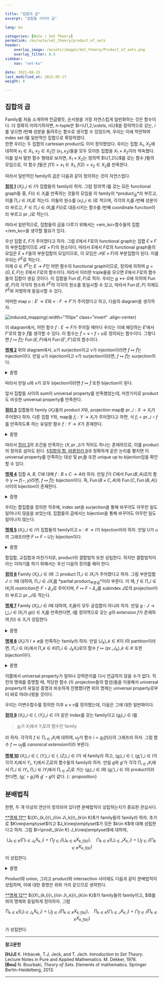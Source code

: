 ```yaml
---

title: "집합의 곱"
excerpt: "집합들 사이의 곱"

lang: ko

categories: [Note / Set Theory]
permalink: /ko/note/set_theory/product_of_sets
header:
    overlay_image: /assets/images/Set_theory/Product_of_sets.png
    overlay_filter: 0.5
sidebar: 
    nav: "set-ko"

date: 2021-08-15
last_modified_at: 2022-05-17
weight: 8

---
```


## 집합의 곱

Family를 처음 소개하며 언급했듯, 순서쌍을 가장 자연스럽게 일반화하는 것은 함수이다. 더 정확히 이야기하자면, $n$-tuple은 $I=\\{1,2,\cdots, n\\}$을 정의역으로 갖는, $i$를 넣으면 $i$번째 성분을 돌려주는 함수로 생각할 수 있었으며, 우리는 이에 착안하여 index set $I$를 일반적인 집합으로 확장하였다.  
한편 우리는 두 집합의 cartesian product도 이미 정의했었다. 우리는 집합 $X_1$, $X_2$에 대하여 $x_1\in X_1$, $x_2\in X_2$인 $(x_1,x_2)$들을 모두 모아둔 집합을 $X_1\times X_2$이라 약속했다. 이를 앞서 말한 함수 형태로 보자면, $X_1\times X_2$는 정의역 $\\{1,2\\}$를 갖는 함수 $f$들의 모임으로, 이 함수 $f$들은 $f(1)=x_1\in X_1$, $f(2)=x_2\in X_2$를 만족한다. 

따라서 일반적인 family의 곱은 다음과 같이 정의하는 것이 자연스럽다.

<div class="definition" markdown="1">

<ins id="df1">**정의 1**</ins> $(X_i)\_{i\in I}$가 집합들의 family라 하자. 그럼 정의역 $I$를 갖는 모든 functional graph들 중, $F(i)\in X_i$를 만족하는 것들의 모임을 이 family의 *product<sub>곱</sub>*라 부르고, 이를 $\prod\_{i\in I} X_i$로 적는다. 이들의 원소를 $(x_i)\_{i\in I}$로 적으며, 각각의 $X_i$를 $i$번째 성분이라 부르고, $F\in\prod\_{i\in I} X_i$를 $F(i)$로 대응시키는 함수를 $i$번째 coordinate function이라 부르고 $\operatorname{pr}\_i$로 적는다.

</div>

따라서 일반적으로, 집합들의 곱을 다루기 위해서는 <em_ko>함수들의 집합</em_ko>을 생각할 필요가 있다.

우선 집합 $E$, $F$가 주어졌다고 하자. 그럼 $E$에서 $F$로의 functional graph는 집합 $E\times F$의 부분집합이므로 $\mathcal{P}(E\times F)$의 원소이다. 따라서 $E$에서 $F$로의 functional graph들의 모임은 $E\times F$들의 부분집합의 모임이므로, 이 모임은 $\mathcal{P}(E\times F)$의 부분집합이 된다. 이를 우리는 $F^E$로 적는다.  
이제 $G\in F^E$는 $E\rightarrow F$인 어떤 함수의 functional graph이므로, 정의에 의하여 $g=(G,E,F)$는 $E$에서 $F$로의 함수이다. 따라서 이러한 triple들을 모으면 $E$에서 $F$로의 함수들의 집합이 생길 것이다. 이 집합을 $\operatorname{Fun}(E, F)$로 적자. 우리는 $g\leftrightarrow G$에 의하여 $\operatorname{Fun}(E,F)$의 각각의 원소와 $F^E$의 각각의 원소를 동일시할 수 있고, 따라서 $\operatorname{Fun}(E, F)$ 자체도 $F^E$와 자명하게 동일시할 수 있다. 

어떠한 map $u:E'\rightarrow E$와 $v:F\rightarrow F'$가 주어졌다고 하고, 다음의 diagram을 생각하자.

![induced_mapping](/assets/images/Set_theory/Product_of_sets-1.png){:width="110px"  class="invert" .align-center}

이 diagram에서, 어떤 함수 $f:E\rightarrow F$가 주어질 때마다 우리는 이에 해당하는 $E'$에서 $F'$로의 함수 $\tilde{f}$를 생각할 수 있다. 이 함수는 $\tilde{f}=v\circ f\circ u$로 정의되는 함수이다. 그렇다면 $f\mapsto \tilde{f}$는 $\operatorname{Fun}(E, F)$에서 $\operatorname{Fun}(E', F')$로의 함수이다.

<div class="proposition" markdown="1">

<ins id="pp2">**명제 2**</ins> 위의 diagram에서, $u$가 surjection이고 $v$가 injection이라면 $f\mapsto \tilde{f}$는 injection이다. 만일 $u$가 injection이고 $v$가 surjection이라면, $f\mapsto \tilde{f}$는 surjection이다.

</div>
<details class="proof" markdown="1">
<summary>증명</summary>
우선 $u$, $v$가 각각 surjection과 injection이라 하자. 위의 함수 $f\mapsto \tilde{f}$가 주어졌다고 할 때, 이 함수가 injection임을 보이기 위해서는 $\tilde{f}=\tilde{g}$라면 $f=g$임을 보여야 한다. $s$와 $r$을 각각에 해당하는 section과 retraction이라 하자. 즉 $u\circ s=\operatorname{id}_E$이고 $r\circ v=\operatorname{id}_F$이다. 만일 $\tilde{f}=\tilde{g}$라면, 

$$\begin{aligned}
  f&=\operatorname{id}_F\circ f\circ\operatorname{id}_E=(r\circ v)\circ f\circ(u\circ s)=r\circ(v\circ f\circ u)\circ s\\
  &=r\circ\tilde{f}\circ s=r\circ\tilde{g}\circ s\\
  &=r\circ(v\circ g\circ u)\circ s=(r\circ v)\circ g\circ (u\circ s)=\operatorname{id}_F\circ g\circ\operatorname{id}_E=g
\end{aligned}$$

이므로 $f=g$이다. 따라서 주어진 함수는 injective이다. 

이제 $u$와 $v$가 각각 injection과 surjective라 하자. 이제 임의의 $f'\in\operatorname{Fun}(E',F')$에 대하여 $\tilde{f}=f'$인 $f\in\operatorname{Fun}(E, F)$가 존재함을 보여야 한다. $r'$, $s'$가 각각 $u$와 $v$의 retraction과 section이라 하자. 즉 $r'\circ u=\operatorname{id}\_{E'}$이고 $v\circ s'=\operatorname{id}\_{F'}$이다. 그럼

$$f'=\operatorname{id}_{F'}\circ f'\circ\operatorname{id}_{E'}=(v\circ s')\circ f'\circ(r'\circ u)=v\circ(s'\circ f'\circ r')\circ u$$

이므로, $f=s'\circ f'\circ r'$로 잡으면 된다.
</details>

따라서 만일 $u$와 $v$가 모두 bijection이라면 $f\mapsto \tilde{f}$ 또한 bijection이 된다. 

앞서 집합들 사이의 sum이 universal property를 만족했었는데, 마찬가지로 product도 비슷한 universal property를 만족한다.

<div class="proposition" markdown="1">

<ins id="thm3">**정리 3**</ins> 집합들의 family $(X_i)$들의 product $X$와, projection map들 $\operatorname{pr}\_i:X\rightarrow X_i$가 주어졌다 하자. 다른 집합 $Y$와, map들 $f_i:Y\rightarrow X_i$가 주어졌다고 하면, 식 $f_i=\operatorname{pr}\_i\circ f$를 만족하도록 하는 유일한 함수 $f:Y\rightarrow X$가 존재한다.

</div>
<details class="proof" markdown="1">
<summary>증명</summary>

우선 주어진 조건 $f\_i=\operatorname{pr}\_i\circ f$를 만족하는 함수 $f,f'$가 주어졌다 하자. 우리는 임의의 $y\in Y$에 대해 $f(y)=f'(y)$임을 보여야 한다. 그런데 $f(y)$와 $f'(y)$는 어차피 $X$의 원소이므로 함수(순서쌍)이고, 따라서 $i$가 대응되는 값($i$번째 좌표)들에 의해 결정된다. 따라서 임의의 $y\in Y$와 $i\in I$가 주어졌다고 할 때, $\operatorname{pr}\_i(f(y))=\operatorname{pr}\_i(f'(y))$라는 것을 보이면 충분하다. 그런데

$$\operatorname{pr}_i(f(y))=f_i(y)=\operatorname{pr}_i(f'(y))$$  

이므로, 그러한 함수 $f$는 유일해야 한다.

존재성의 경우, 마찬가지로 위의 유일성 증명에 힌트를 얻어 $f(y)$의 값을

> $(f(y))(i)=f_i(y)$를 만족하는 함수 (혹은 $i$번째 좌표가 $f_i(y)$인 순서쌍)

으로 정의한 후 이 대응 $y\mapsto f(y)$가 실제로 함수임을 보이면 된다. 

</details>

따라서 [정리 3](#thm3)의 조건을 만족하는 $(X, \operatorname{pr}\_i)$가 적어도 하나는 존재하므로, 이를 product의 정의로 삼아도 된다. [§집합의 합, 따름정리 9](/ko/note/set_theory/sum_of_sets#crl9)과 정확하게 같은 논리를 펼치면 이 universal property를 만족하는 대상 및 $\operatorname{pr}_i$들 또한 unique up to bijection임을 확인할 수 있다.


<div class="proposition" markdown="1">

<ins id="pp4">**명제 4**</ins> 집합 $A$, $B$, $C$에 대해 $f:B\times C\rightarrow A$라 하자. 만일 $\tilde{f}$가 $C$에서 $\operatorname{Fun}(B,A)$로의 함수 $y\mapsto f(-,y)$라면, $f\mapsto\tilde{f}$는 bijection이다. 즉, $\operatorname{Fun}(B\times C,A)$와 $\operatorname{Fun}(C, \operatorname{Fun}(B, A))$ 사이의 bijection이 존재한다.

</div>

<details class="proof" markdown="1">
<summary>증명</summary>
우선 $\tilde{f}$는 $C$에서 $\operatorname{Fun}(B,A)$로의 함수이므로, $\tilde{f}\in\operatorname{Fun}(C,\operatorname{Fun}(B,A))$이다. 따라서 주어진 함수는 $\operatorname{Fun}(B\times C, A)$에서 $\operatorname{Fun}(C, \operatorname{Fun}(B,A))$로의 함수이다. 우리는 이 함수가 bijection임을 보이기 위해 역함수를 만들 것이다.

$g\in\operatorname{Fun}(C, \operatorname{Fun}(B,A))$가 주어졌다고 하자. 그럼 임의의 $y\in C$에 대하여, $g(y)$는 $\operatorname{Fun}(B, A)$의 원소이다. 이제 $\bar{g}:B\times C\rightarrow A$를 $(x, y)$를 $g(y)(x)$로 보내는 함수로 정의하자. 그럼 임의의 $g\in \operatorname{Fun}(C,\operatorname{Fun}(B,A))$에 대하여, $g$를 $\bar{g}$로 보내는 함수

$$\begin{aligned}
-:\operatorname{Fun}(C, \operatorname{Fun}(B,A))&\rightarrow\operatorname{Fun}(B\times C,A)\\
g\phantom{function}&\mapsto\phantom{function}\bar{g}
\end{aligned}$$

를 생각할 수 있다. 앞서 말한대로, 우리는 이 함수 $-$가 원래의 함수

$$\begin{aligned}
\sim\;:\operatorname{Fun}(B\times C,A)&\rightarrow\operatorname{Fun}(C, \operatorname{Fun}(B,A))\\
f\phantom{function}&\mapsto\phantom{function}\tilde{f}
\end{aligned}$$

의 역함수임을 보여야 한다.

임의의 $f:B\times C\rightarrow A$에 대하여, $\tilde{f}\in \operatorname{Fun}(C, \operatorname{Fun}(B, A))$이다. 이제 이 함수를 거꾸로 $-$를 타고 $\operatorname{Fun}(B\times C,A)$로 보내자. 그럼 이 결과 $\bar{\tilde{f}}$는 $(x, y)$를 $\tilde{f}(y)(x)$로 보내는 함수이다. 그런데 $\tilde{f}(y)$는 함수 $f(-, y)$이므로 $\bar{\tilde{f}}=f$이다.  
한편 임의의 $g\in\operatorname{Fun}(C, \operatorname{Fun}(B, A))$에 대하여, $\bar{g}$를 먼저 적용한 후 $\tilde{\bar{g}}$를 조사해보면, $\tilde{\bar{g}}$는 $y\mapsto \bar{g}(-,y)$로 정해지는 함수이다. 그런데 $\bar{g}$의 정의에 의하여 이는 다시 $y$를 $g(y)(-)$로 보내는 함수이다. 즉 $\tilde{\bar{g}}$는 다시 $g$가 된다. 이로부터 $\bar{\tilde{f}}=f$이고 $\tilde{\bar{g}}=g$이므로 이들은 서로 역함수 관계이다. 즉, 우리는 다음을 보인 것이다.

$$\begin{aligned}
  f\overset{\sim}{\longrightarrow}&\tilde{f}\overset{-}{\longrightarrow}\bar{\tilde{f}}=f,\\
  g\overset{-}{\longrightarrow}&\bar{g}\overset{\sim}{\longrightarrow}\tilde{\bar{g}}=g
\end{aligned}$$

그러므로 $\sim\;:f\mapsto\tilde{f}$는 bijection이다. 
</details>

우리는 합집합을 정의한 직후에, index set을 surjection을 통해 바꾸어도 아무런 일도 일어나지 않음을 보았는데, 집합들의 곱에서는 bijection을 통해 바꾸어도 아무런 일도 일어나지 않는다. 

<div class="proposition" markdown="1">

<ins id="pp5">**명제 5**</ins> $(X_i)\_{i\in I}$가 집합들의 family이고 $u:K\rightarrow I$가 bijection이라 하자. 만일 $U$가 $u$의 그래프라면 $F\mapsto F\circ U$는 bijection이다.

</div>

<details class="proof" markdown="1">
<summary>증명</summary>
다음의 diagram을 생각하자.

![induced_bijection](/assets/images/Set_theory/Product_of_sets-2.png){:width="160px"  class="invert" .align-center}

여기서 $v$는 $(x_i)\_{i\in I}$를 $(x\_{u(k)})\_{k\in K}$로 대응시키는 bijection이다. 그럼 위의 [명제 2](#pp2)에 의하여 $F\mapsto F\circ U$는 bijection이다.
</details>

합집합, 교집합과 마찬가지로, product의 결합법칙 또한 성립한다. 하지만 결합법칙이라는 이야기를 하기 위해서는 우선 다음의 정의를 해야 한다.

<div class="definition" markdown="1">

<ins id="df6">**정의 6**</ins> Family $(X_i)\_{i\in I}$와 그 product $\prod\_{i\in I} X_i$가 주어졌다고 하자. 그럼 부분집합 $J\subset I$에 대하여, $\prod\_{i\in J} X_i$를 *partial product<sub>부분곱</sub>*이라 부른다. 이 때, $f\in\prod\_{i\in I} X_i$의 *restriction*은 $F\circ\Delta_J$로 주어지며, $F\mapsto F\circ\Delta_J$를 subindex $J$로의 projection이라 부르고 $\operatorname{pr}\_J$로 적는다.

</div>

<div class="proposition" markdown="1">

<ins id="pp7">**명제 7**</ins> Family $(X_i)\_{i\in I}$에 대하여, $X_i$들이 모두 공집합이 아니라 하자. 만일 $g:J\rightarrow\bigcup\_{i\in I} X_i$가 $g(i)\in X_i$를 만족한다면, $I$를 정의역으로 갖는 $g$의 extension $f$가 존재하여 $f(i)\in X_i$가 성립한다.

</div>

<details class="proof" markdown="1">
<summary>증명</summary>

각각의 $i\in I\setminus J$에 대하여, $X_i$가 공집합이 아니므로 $x_i\in X_i$를 하나씩 뽑을 수 있다. 따라서 $g$의 그래프 $G$를 $G\cup\left(\bigcup\_{i\in I\setminus J}\left\\{(i, x_i)\right\\}\right)$로 확장하면 된다.
</details>

<div class="proposition" markdown="1">

<ins id="pp8">**명제 8**</ins> $(X_i)$가 $I\neq\emptyset$을 만족하는 family라 하자. 만일 $(J_k)\_{k\in K}$이 $I$의 partition이라면, $\prod\_{i\in I}X_i$에서 $\prod\_{k\in K}\left(\prod\_{i\in J_k}X_i\right)$로의 함수 $f\mapsto (\operatorname{pr}\_{J_k})\_{k\in K}$ 또한 bijection이다.

</div>

<details class="proof" markdown="1">
<summary>증명</summary>

$(J_k)\_{k\in K}$이 partition이므로, $f_k:J_k\rightarrow \bigcup\_{i\in I} X_i$는 mutually disjoint한 정의역을 갖는 함수들의 family이고, 따라서 [§집합의 합, 명제 2](/ko/note/set_theory/sum_of_sets#pp2)를 적용하면 bijection을 얻는다.
</details>

이쯤에서 universal property가 얼마나 강력한지를 다시 언급하지 않을 수가 없다. 직전의 명제를 증명할 때, 적당한 함수 (두 projection들의 합성)들을 이용해서 universal property의 유일성 증명과 비슷하게 진행했다면 위의 명제는 universal property로부터 바로 따라나왔을 것이다.  


우리는 이변수함수를 정의한 이후 $u\times v$를 정의했는데, 다음은 그에 대한 일반화이다.

<div class="definition" markdown="1">

<ins id="df9">**정의 9**</ins> $(X_i)\_{i\in I}$, $(Y_i)\_{i\in I}$가 같은 index를 갖는 family이고 $(g_i)\_{i\in I}$를 

> $g_i$가 $X_i$에서 $Y_i$로의 함수인 family

라 하자. 각각의 $f\in \prod_{i\in I}X_i$에 대하여, $u_f$가 함수 $i=g_i(f(i))$의 그래프라 하자. 그럼 함수 $f\mapsto u_f$를 *canonical extension*이라 부른다.

</div>


<ins id="pp10">**명제 10**</ins> $(X_i)\_{i\in I}$, $(Y_i)\_{i\in I}$, $(Z_i)\_{i\in I}$가 세 family라 하고, $(g_i)\_{i\in I}$, $(g_i')\_{i\in I}$가 각각 $X_i$에서 $Y_i$, $Y_i$에서 $Z_i$로의 함수들의 family라 하자. 만일 $g$와 $g'$가 각각 $\prod_{i\in I} X_i$에서 $\prod\_{i\in I} Y_i$, $\prod\_{i\in I}Y_i$에서 $\prod_{i\in I}Z_i$로 가는 $(g_i)\_{i\in I}$와 $(g_i')\_{i\in I}$의 product이라 한다면, $(g_i'\circ g_i)$와 $g'\circ g$이 같다.
{: .proposition}

## 분배법칙

한편, 두 개 이상의 연산이 정의되어 있다면 분배법칙이 성립하는지가 중요한 관심사다.

<div class="proposition" markdown="1">
<ins id="pp11">**명제 11**</ins> $((X\_{k,i})\_{i\in J\_k})\_{k\in K}$가 family들의 family라 하자. 추가로 $K\neq\emptyset$이고 $J_k\neq\emptyset$가 모든 $k\in K$에 대해 성립한다고 하자. 그럼 $I=\prod\_{k\in K} J_k\neq\emptyset$에 대하여,

$$\bigcup_{k\in K}\left(\bigcap_{i\in J_k}X_{k,i}\right)=\bigcap_{f\in I}\left(\bigcup_{k\in K}X_{k,f(k)}\right),\quad\bigcap_{k\in K}\left(\bigcup_{i\in J}X_{k,i}\right)=\bigcup_{f\in I}\left(\bigcap_{k\in K}X_{k,f(k)}\right)$$

이 성립한다.
</div>
<details class="proof" markdown="1">
<summary>증명</summary>
우선 $x\in \bigcup\_{k\in K}\left(\bigcap\_{i\in J_k}X\_{k,i}\right)$라 하자. 우리는 $x\in \bigcap\_{f\in I}\left(\bigcup\_{k\in K}X\_{k,f(k)}\right)$, 즉 모든 $f\in I$에 대하여 $x\in \bigcup\_{k\in K}X\_{k,f(k)}$임을 보여야 한다. 어떤 $k\in K$에 대하여 $x\in \bigcap\_{i\in J_k}X\_{k,i}$이므로, $x\in X\_{k,f(k)}$이다. 따라서 $x\in \bigcup\_{k\in K}X\_{k,f(k)}$가 모든 $f$에 대하여 성립하고, 따라서 포함관계가 성립한다.  

반대쪽 포함관계를 보이기 위해 대우명제를 사용하자. 즉 $x\not\in \bigcup\_{k\in K}\left(\bigcap\_{i\in J_k}X\_{k,i}\right)$라 하자. 그럼 모든 $k\in K$에 대하여, $x\not\in \bigcap\_{i\in J_k}X\_{k,i}$이다. 따라서 어떤 $i$가 존재하여, 모든 $k$에 대해 $x\not\in  X\_{k,i}$이다. 이제 $f(k)$가 그러한 $i$가 되도록 하는 $f\in I$를 잡으면, $x\not\in\bigcup\_{k\in K}X\_{k,f(k)}$이고 , 따라서 우변에 속하지 않는다. 두 번째 식도 이와 비슷하게 보이면 된다.
</details>

Product와 union, 그리고 product와 intersection 사이에도 다음과 같이 분배법칙이 성립하며, 이에 대한 증명은 위와 거의 같으므로 생략한다.

<div class="proposition" markdown="1">
<ins id="pp12">**명제 12**</ins> $((X\_{k,i})\_{i\in J\_k})\_{k\in K}$가 family들의 family이고, $I$를 위의 명제와 동일하게 정의하자. 그럼 

$$\prod_{k\in K}\left(\bigcup_{i\in J_k}X_{k,i}\right)=\bigcup_{f\in I}\left(\prod_{k\in K}X_{k,f(k)}\right),\quad\prod_{k\in K}\left(\bigcap_{i\in J}X_{k,i}\right)=\bigcap_{f\in I}\left(\prod_{k\in K}X_{k,f(k)}\right)$$

가 성립한다.
</div>

---
**참고문헌**

**[HJJ]** K. Hrbacek, T.J. Jeck, and T. Jech. *Introduction to Set Theory*. Lecture Notes in Pure and Applied Mathematics. M. Dekker, 1978.  
**[Bou]** N. Bourbaki, <i>Theory of Sets</i>. Elements of mathematics. Springer Berlin-Heidelberg, 2013.

---


